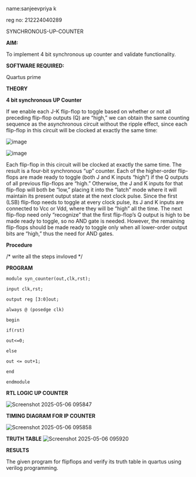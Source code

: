 name:sanjeevpriya k

reg no: 212224040289

SYNCHRONOUS-UP-COUNTER

**AIM:**

To implement 4 bit synchronous up counter and validate functionality.

**SOFTWARE REQUIRED:**

Quartus prime

**THEORY**

**4 bit synchronous UP Counter**

If we enable each J-K flip-flop to toggle based on whether or not all preceding flip-flop outputs (Q) are “high,” we can obtain the same counting sequence as the asynchronous circuit without the ripple effect, since each flip-flop in this circuit will be clocked at exactly the same time:

![image](https://github.com/naavaneetha/SYNCHRONOUS-UP-COUNTER/assets/154305477/d5db3fa0-e413-404c-b80e-b2f39d82e7e8)


![image](https://github.com/naavaneetha/SYNCHRONOUS-UP-COUNTER/assets/154305477/52cb61eb-d04b-442d-810c-31185a68410b)

Each flip-flop in this circuit will be clocked at exactly the same time.
The result is a four-bit synchronous “up” counter. Each of the higher-order flip-flops are made ready to toggle (both J and K inputs “high”) if the Q outputs of all previous flip-flops are “high.”
Otherwise, the J and K inputs for that flip-flop will both be “low,” placing it into the “latch” mode where it will maintain its present output state at the next clock pulse.
Since the first (LSB) flip-flop needs to toggle at every clock pulse, its J and K inputs are connected to Vcc or Vdd, where they will be “high” all the time.
The next flip-flop need only “recognize” that the first flip-flop’s Q output is high to be made ready to toggle, so no AND gate is needed.
However, the remaining flip-flops should be made ready to toggle only when all lower-order output bits are “high,” thus the need for AND gates.

**Procedure**

/* write all the steps invloved */

**PROGRAM**

```
module syn_counter(out,clk,rst);

input clk,rst;

output reg [3:0]out;

always @ (posedge clk)

begin

if(rst)

out<=0;

else 

out <= out+1;

end

endmodule
```

**RTL LOGIC UP COUNTER**

![Screenshot 2025-05-06 095847](https://github.com/user-attachments/assets/bd30e593-5d01-4217-addf-5a373f3e558e)



**TIMING DIAGRAM FOR IP COUNTER**

![Screenshot 2025-05-06 095858](https://github.com/user-attachments/assets/5d59f945-0553-41f6-b8b7-febf7fde7033)



**TRUTH TABLE**
![Screenshot 2025-05-06 095920](https://github.com/user-attachments/assets/c40e53f5-919c-4684-a42e-e634c970daa1)


**RESULTS**

 The given program for flipflops and verify its truth table in quartus using verilog programming.
